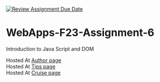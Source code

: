 [![Review Assignment Due Date](https://classroom.github.com/assets/deadline-readme-button-24ddc0f5d75046c5622901739e7c5dd533143b0c8e959d652212380cedb1ea36.svg)](https://classroom.github.com/a/b9NC0g7h)
# WebApps-F23-Assignment-6
Introduction to Java Script and DOM

Hosted At [Author page](https://44-563-webapps-f23.github.io/44563-webapps-f23-assignment6-kalpana762/author.html)<br>
Hosted At [Tips page](https://44-563-webapps-f23.github.io/44563-webapps-f23-assignment6-kalpana762/tips.html)<br>
Hosted At [Cruise page](https://44-563-webapps-f23.github.io/44563-webapps-f23-assignment6-kalpana762/Cruise.html)
